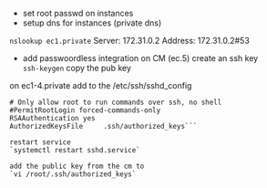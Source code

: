 * set root passwd on instances
* setup dns for instances (private dns)
	
`nslookup ec1.private`
Server:		172.31.0.2
Address:	172.31.0.2#53


* add passwoordless integration
on CM (ec.5) create an ssh key  
`ssh-keygen`
copy the pub key

on ec1-4.private add to the /etc/ssh/sshd_config
```PermitRootLogin yes
# Only allow root to run commands over ssh, no shell
#PermitRootLogin forced-commands-only
RSAAuthentication yes
AuthorizedKeysFile     .ssh/authorized_keys```

restart service 
`systemctl restart sshd.service`

add the public key from the cm to 
`vi /root/.ssh/authorized_keys`

